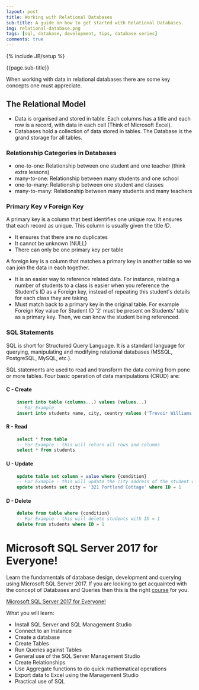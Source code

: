```yaml
---
layout: post
title: Working with Relational Databases
sub-title: A guide on how to get started with Relational Databases. 
img: relational-database.png
tags: [sql, database, development, tips, database series]
comments: true
---
```

{% include JB/setup %}

{{page.sub-title}}

<!--more-->

When working with data in relational databases there are some key concepts one must appreciate. 

## The Relational Model
- Data is organised and stored in table. Each columns has a title and each row is a record, with data in each cell (Think of Microsoft Excel).
- Databases hold a collection of data stored in tables. The Database is the grand storage for all tables. 

### Relationship Categories in Databases
- one-to-one: Relationship between one student and one teacher (think extra lessons)
- many-to-one: Relationship between many students and one school
- one-to-many: Relationship between one student and classes
- many-to-many: Relationship between many students and many teachers

### Primary Key v Foreign Key
A primary key is a column that best identifies one unique row. It ensures that each record as unique. This column is usually given the title *ID*.

- It ensures that there are no duplicates
- It cannot be unknown (NULL)
- There can only be one primary key per table

A foreign key is a column that matches a primary key in another table so we can join the data in each together.
- It is an easier way to reference related data. For instance, relating a number of students to a class is easier when you reference the Student's ID as a Foreign key, instead of repeating this student's details for each class they are taking. 
- Must match back to a primary key in the original table. For example Foreign Key value for Student ID '2' must be present on Students' table as a primary key. Then, we can know the student being referenced. 


### SQL Statements
SQL is short for Structured Query Language. It is a standard language for querying, manipulating and modifying relational databases (MSSQL, PostgreSQL, MySQL, etc.).

SQL statements are used to read and transform the data coming from pone or more tables. Four basic operation of data manipulations (CRUD) are:

#### C - Create
``` sql
    insert into table (columns...) values (values...)
    -- For Example
    insert into students name, city, country values ('Trevoir Williams','123 My Street','Jamaica')
```

#### R - Read
``` sql
    select * from table
    -- For Example - this will return all rows and columns
    select * from students
```

#### U - Update
``` sql
    update table set column = value where {condition}
    -- For Example - this will update the city address of the student with ID = 1 
    update students set city = '321 Portland Cottage' where ID = 1
```

#### D - Delete
``` sql
    delete from table where {condition}
    -- For Example - this will delete students with ID = 1
    delete from students where ID = 1
```

# Microsoft SQL Server 2017 for Everyone!
Learn the fundamentals of database design, development and querying using Microsoft SQL Server 2017. 
If you are looking to get acquainted with the concept of Databases and Queries then this is the right [course](http://bit.ly/2IcEswe) for you. 

[Microsoft SQL Server 2017 for Everyone!](http://bit.ly/2IcEswe)

What you will learn:
- Install SQL Server and SQL Management Studio
- Connect to an Instance
- Create a database
- Create Tables
- Run Queries against Tables
- General use of the SQL Server Management Studio
- Create Relationships
- Use Aggregate functions to do quick mathematical operations
- Export data to Excel using the Management Studio
- Practical use of SQL